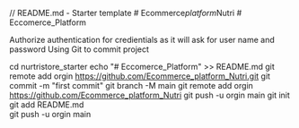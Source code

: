 // README.md - Starter template
#   E c o m m e r c e _ p l a t f o r m _ N u t r i 
 
 #   E c c o m e r c e _ P l a t f o r m 


Authorize authentication for credientials as it will ask for user name and password
Using Git to commit project

cd nurtristore_starter 
echo "# Eccomerce_Platform" >> README.md 
git remote add orgin https://github.com/Ecommerce_platform_Nutri.git
git commit -m "first commit" git branch -M main git remote add orgin https://github.com/Ecommerce_platform_Nutri git push -u orgin main
git init   
git add README.md  
git push -u orgin main   
